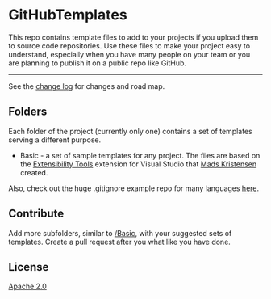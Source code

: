 # GitHubTemplates

This repo contains template files to add to your projects if you upload them to source code repositories.
Use these files to make your project easy to understand, especially when you have many people on your team or
you are planning to publish it on a public repo like GitHub.

---------------------------------------

See the [change log](CHANGELOG.md) for changes and road map.

## Folders

Each folder of the project (currently only one) contains a set of templates serving a different purpose.
- Basic - a set of sample templates for any project. The files are based on the [Extensibility Tools](https://visualstudiogallery.msdn.microsoft.com/ab39a092-1343-46e2-b0f1-6a3f91155aa6) extension for Visual Studio that [Mads Kristensen](https://visualstudiogallery.msdn.microsoft.com/site/search?f%5B0%5D.Type=User&f%5B0%5D.Value=Mads%20Kristensen) created.

Also, check out the huge .gitignore example repo for many languages [here](https://github.com/github/gitignore).

## Contribute

Add more subfolders, similar to [/Basic](/Basic), with your suggested sets of templates.
Create a pull request after you what like you have done.

## License
[Apache 2.0](LICENSE)